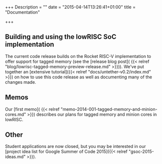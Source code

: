 +++
Description = ""
date = "2015-04-14T13:26:41+01:00"
title = "Documentation"

+++

## Building and using the lowRISC SoC implementation

The current code release builds on the Rocket RISC-V implementation to offer
support for tagged memory (see the [release blog post](
{{< relref "blog/lowrisc-tagged-memory-preview-release.md" >}})). We've put together an
[extensive tutorial]({{< relref "docs/untether-v0.2/index.md" >}}) on how to use this
code release as well as documenting many of the changes made.

## Memos

Our [first memo](
{{< relref "memo-2014-001-tagged-memory-and-minion-cores.md" >}}) describes our
plans for tagged memory and minion cores in lowRISC.

## Other

Student applications are now closed, but you may be interested in our [project
idea list for Google Summer of Code 2015]({{< relref "gsoc-2015-ideas.md" >}}).

